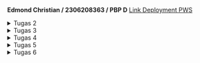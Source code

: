 
**Edmond Christian / 2306208363 / PBP D**
[Link Deployment PWS](http://edmond-christian31-ecommerceassignment.pbp.cs.ui.ac.id)
<Details>
<Summary>Tugas 2</Summary>

## Tugas 2
**Jelaskan bagaimana cara kamu mengimplementasikan checklist di atas secara step-by-step**

1. Membuat folder dengan nama project saya di komputer dan menyambungkannya dengan git.
2. Membuat repository kosong di github.
3. Melakukan commit dan push folder komputer ke dalam github untuk menyambungkan kedua git.
4. Membuat dan mengaktifkan virtual environment dengan `python -m venv env` kemudian `env\Scripts\activate`.
5. Menginstall library Django dan library lain yang diperlukan dengan membuat `requirements.txt` dan menjalankan `pip install -r requirements.txt`.
6. Membuat project Django dengan `django-admin startproject the_eh_toko .` dan mengkonfigurasikan localhost ke dalam allowed host di `settings.py`.
7. Mengecek apakah project berhasil terbuat dengan `python manage.py runserver`.
8. Membuat file `.gitignore` untuk membatasi file-file yang akan dipush ke github.
9. Melakukan initial commit dan push project ke github.
10. Membuat aplikasi `main` dalam project dengan `python manage.py startapp main` dan menambahkannya ke dalam `INSTALLED_APPS` di `settings.py`.
11. Membuat template `main.html` dan mengisinya dengan teks mengenai e-commerce yang dibikin dan produknya.
12. Membuat model `Product` dan melakukan migrasi  dengan `python manage.py makemigrations` dan `python manage.py migrate`.
13. Menambahkan fungsi pada `views.py` untuk mengembalikan `context` yang akan mengisi nilai variabel pada `main.html`.
14. Mengkonfigurasi routing project sehingga `main.html` muncul.
15. Melakukan push ke github.
16. Membuat project baru pada website PWS (Pacil Web Service).
17. Menambahkan `edmond-christian31-ecommerceassignment.pbp.cs.ui.ac.id` ke dalam allowed host project.
18. Menghubungkan project dengan PWS sesuai dengan panduan websitenya. 
19. Melakukan push terhadap branch pws dengan `git push pws master`.
20. Menunggu proses building project oleh PWS dan setelah selesai project dapat diakses melalui http://edmond-christian31-ecommerceassignment.pbp.cs.ui.ac.id/
(Setiap langkah tersebut tidak saya lakukan sekaligus, melainkan dalam beberapa sesi. Untuk setiap sesi saya mulai dengan `env\Scripts\activate` dan akhiri dengan `deactivate`).
21. Setelah project dapat terlihat dan benar, saya menambahkan gambar salah satu produk ke dalam `main.html`.
22. Penambahan gambar dilakukan dengan membuat folder baru `/static` pada folder aplikasi `main`, kemudian memasukan gambar ke dalam folder tersebut.
23. Pada `main.html` saya menambahkan `{% load static %}` di awal dokumen agar gambar di folder `/static` dapat ditemukan
24. Lalu saya juga mengganti beberapa teks dan formatting pada `main.html`
25. Terakhir saya melakukan push terhadap github dan WPS. (Pada website PWS, project mungkin belum menampilkan tampilan terbaru sebab build yang gagal karena PWS yang sedang bermasalah)


**Buatlah bagan yang berisi request client ke web aplikasi berbasis Django beserta responnya dan jelaskan pada bagan tersebut kaitan antara `urls.py`, `views.py`, `models.py`, dan berkas `html`.**

<img src="main/static/DjangoDiagram.png">


**Jelaskan fungsi git dalam pengembangan perangkat lunak!**

Git merupakan sebuah software version control, yang berarti git berfungsi untuk memanajemen perubahan suatu kode software. Pada pengembangan software tentunya akan terjadi banyak perubahan kode software, dengan git seseorang dapat menyimpan suatu versi dari softwarenya. Jika pengembang software tersebut ingin melakukan perubahan kode tanpa mengganti kode yang sekarang ia dapat membuat berbagai branch baru untuk melakukan testing dll., dan ia juga dapat kembali ke branch utama jika ingin melakukan hal yang berbeda. Dengan branching ini, lebih dari satu orang juga dapat bekerja pada suatu project atau aplikasi yang sama tanpa mengganggu satu sama lain yang di mana jika ingin dilakukan perubahannya perlu dimerge. Fungsi yang terakhir adalah, git dapat berperan sebagai backup jika kode utama memiliki kesalahan ataupun ingin kembali ke kode yang awal. Jadi fungsi git dalam pengembangan software secara singkat adalah meningkatkan efisiensi pengembangan software, memungkinkan kolaborasi dalam pengembangan software, dan sebagai backup versi software.


**Menurut Anda, dari semua framework yang ada, mengapa framework Django dijadikan permulaan pembelajaran pengembangan perangkat lunak?**

Menurut saya, karena Django merupakan framework yang populer (sehingga terdapat banyak resource mengenainya) dan cukup mudah dipahami karena menggunakan Python sebagai bahasa utamanya. Python merupakan bahasa yang telah dipelajari pada DDP1 dan merupakan bahasa pemrograman yang relatif lebih mudah dari bahasa pemrograman lain sehingga akan memudahkan kita dalam mempelajari Django. Selain itu, ada juga alasan lain mengapa Django dipilih yang awalnya saya tidak diketahui, seperti tertulis pada slide materi contohnya Django bersifat open source, cepat, sangat scalable, dan seterusnya.


**Mengapa model pada Django disebut sebagai ORM?**
Django disebut sebagai ORM (Object Relational Mapping) karena Django menyimpan data sebagai objek di Python, yang kemudian objek-objek tersebut yang berupa data dapat dipetakan terhadap tabel-tabelnya pada sebuah relational database umumnya seperti SQL. Selanjutnya, jika ingin mengolah atau melakukan hal terkait database dapat dilakukan menggunakan prinsip OOP (Object Oriented Programming) pada datanya.


</Details>
<Details>
<Summary>Tugas 3</Summary>

## Tugas 3

**Jelaskan mengapa kita memerlukan *data delivery* dalam pengimplementasian sebuah platform?**
*Data delivery* dibutuhkan dalam sebuah platform agar platform tersebut dapat bersifat responsif terhadap pengguna, dengan kata lain *data delivery* memungkinkan sebuah platform seperti suatu website untuk menampilkan tampilan yang sesuai dan terus berubah menurut input user dan data yang berada pada basis data/*database* server websitenya. Tanpa data delivery, tampilan website mungkin terlihat statik ataupun tidak dapat diakses sama sekali sehingga memberikan kesan yang buruk terhadap pengguna platform tersebut.

**Menurutmu, mana yang lebih baik antara XML dan JSON? Mengapa JSON lebih populer dibandingkan XML?**
Menurut saya keduanya memiliki fungsinya masing-masing dan tidak ada yang secara keseluruhan lebih baik, namun jika saya harus memilih menggunakan antara keduanya saya akan memilih JSON karena format data dalam JSON yang lebih mudah dipahami dan lebih ringkas dibandingkan dengan XML. Alasan JSON lebih populer dibandingkan XML menurut saya yang utama adalah karena proses *parsing* data lebih cepat dilakukan dalam format JSON, ini dikarenakan formatnya yang lebih sedikit dan ringkas, tidak seperti format XML yang memiliki *tag* dan struktur yang lebih kompleks.

**Jelaskan fungsi dari method `is_valid()` pada form Django dan mengapa kita membutuhkan method tersebut?**
Sesuai namanya, method `is_valid()` pada form Django berfungsi untuk melakukan validasi atas setiap isian dari *field-field* yang ada pada form tersebut. Jika datanya valid maka method tersebut akan mengembalikan nilai boolean `true`. Contoh isian form yang valid adalah isian yang tidak kosong pada field yang bersifat wajib diisi. Method ini diperlukan pada form Django agar input pengguna sesuai yang developer inginkan dan juga menghindari input yang dapat mengganggu kinerja program.

**Mengapa kita membutuhkan `csrf_token` saat membuat form di Django? Apa yang dapat terjadi jika kita tidak menambahkan `csrf_token` pada form Django? Bagaimana hal tersebut dapat dimanfaatkan oleh penyerang?**
`csrf_token` dibutuhkan dalam sebuah form di Django agar saat melakukan submit form ataupun melakukan request lain, kegiatan tersebut dapat dipastikan berasal dari pengguna yang sudah diautentikasi dan bukan oleh pihak ketiga yang *malicious*. `csrf_token` sebuah pengguna dibuat secara acak untuk setiap sesi pengguna sehingga sulit untuk ditebak. Jika kita tidak menggunakan `csrf_token`, maka form yang disubmit atau request lainnya tidak dapat diautentikasi sehingga bisa saja bukan pengguna yang sebenarnya yang melakukan request atau mengsubmit form tersebut, melainkan orang lain yang ingin menyerang dengan identitas sebagai pengguna sebenarnya. Penyerang ini kemudian dapat melakukan request seperti mengsubmit isi form yang salah, atau melakukan request data penting pengguna asli.

**Jelaskan bagaimana cara kamu mengimplementasikan checklist di atas secara step-by-step**

1. Sebelum memulai proses pembuatan form, saya menambahkan `github/workflows/deploy.yml` terlebih dahulu agar kedepannya saat saya melakukan push project terhadap github, dilakukan juga push terhadap pws. Lalu saya juga mengecilkan gambar yang sebelumnya saya tambahkan di tugas 2.
2. Lalu saya menambahkan sebuah template atau kerangka yang akan digunakan sebagai template halaman-halaman yang berada di website saya.
3. Penambahannya adalah dengan membuat direktori `templates` pada root folder dan mengisinya dengan file `base.html` yang berisi beberapa `{% block ... % }`. `{% block ... % }` merupakan bagian html yang dapat diganti oleh konten-konten tertentu di halaman html yang sudah jadi.
4. Selanjutnya pada direktori project `the_eh_toko` saya menambahkan direktori tersebut ke dalam variabel `TEMPLATES` pada `settings.py`. 
5. Setelah itu, saya mengubah `base.html` yang berada pada direktori `main/templates/` sehingga menggunakan kerangka dari `base.html` yang sebelumnya sudah dibuat, dengan menambahkan `{% extends 'base.html' %}` dan mengapit isinya dengan `{% block content %}` dan `{% endblock content %}`.
6. Sebelum membuat form, saya menambahkan terlebih dahulu atribut `id` pada class object `Product` pada `models.py` yang akan disimpan di database. Atribut `id` yang dibuat menggunakan uuid64 agar bersifat acak dan tidak dapat ditebak (aman), fungsi atribut ini agar setiap object atau data memiliki *unique identifier*
7. Setelah menambahkan atribut pada `models.py`, saya menjalankan `makemigrations` dan `migrate` untuk melakukan pengubahan pada basis data.
8. Pada saat memulai pembuatan form, saya membuat terlebih dahulu `forms.py` di direktori `main` yang akan membuat struktur formulir yang nantinya akan ditampilkan. Isinya adalah sebuah class object baru, `NewProductForm` dan inner class `Meta` yang berisi mengenai object yang akan diterima dan isian mengenai atribut object. (Import class `Product` tentunya dilakukan).
9. Pada file `views.py` di direktori `main`, melakukan import `redirect`, `NewProductForm`, dan `Product`. Lalu membuat fungsi `add_product` dengan parameter _request_ yang berisi prosedur pembuatan form dan penyimpanan isi dari form.
10. Setelah itu, menambahkan beberapa line kode di fungsi `show_main` agar variabel `products` yang merupakan objek-objek atau data pada basis data dapat diteruskan menuju `main.html`.
11. Selanjutnya, mengimport fungsi `add_product` dan menambahkan _path_ terhadap halaman form pada `main/urls.py`.
12. Membuat file baru `main/templates/add_product.html` yang akan menjadi template untuk halaman formulir penambahan produk, file ini juga menggunakan kerangka `base.html` yang sudah dibikin.
13. Menambahkan kode di `main/templates/main.html` untuk menampilkan tabel yang _header_-nya merupakan atribut dari objek `Product` dan baris-baris selanjutnya merupakan objek `Product` yang telah ditambahkan melalui halaman formulir, selain itu juga menambahkan tombol untuk ke halaman formulir jika ingin menambahkan produk baru. Untuk mengamankan dan mencegah serangan ditambahkan juga `csrf_token`. Dengan ini maka proses pembuatan input form selesai.
14. Berikutnya, membuat 4 fungsi pada `views.py` untuk melihat objek-objek yang sudah dibuat dalam format XML, JSON, XML _by ID_, dan JSON _by ID_.
15. Diawali dengan melakukan import `HttpResponse` dan `Serializer` pada `views.py`.
16. Membuat fungsi `show_xml` dengan parameter _request_ yang mengembalikan data semua object `Product` yang diubah sehingga terbaca dalam format XML. Dengan kode sebagai berikut: 

```python
def show_xml(request):
    data = Product.objects.all()
    return HttpResponse(serializers.serialize("xml", data), content_type = "application/xml")
```

17. Melakukan import fungsi tersebut ke dalam `main/urls.py` dan di dalamnya menambahkan _path url_ agar terdapat halaman baru untuk melihat object dalam XML.
18. Untuk menambahkan fungsi yang menampilkan data dalam JSON, serupa dengan langkah-langkah pembuatan tampilan dalam XML pada langkah 14-15, dengan perbedaannya berada pada nama fungsinya menjadi `show_json` dan mengembalikan data berupa "json", yang kemudian dilanjutkan dengan routing.
19. Selanjutnya adalah proses menambahkan fungsi `show_xml_by_id` dan `show_json_by_id`. Prosesnya serupa dengan `show_xml` dan `show_json`, namun variabel `data` pada kedua fungsi tersebut diubah sehingga data yang diambil hanya yang memiliki id yang sesuai.

```python
    data = Product.objects.filter(pk = id)
```

20. Selanjutnya, menambahkan _path_ kedua fungsi tersebut sehingga dapat dilihat. _Path_-nya sama dengan _path_ jika ingin melihat keseluruhan object, namun ditambahkan dengan `/[id]` dengan `[id]` diubah oleh id object yang ingin dilihat secara satu-persatu.
21. Dengan itu 3 checklist pertama diselesaikan. Selanjutnya adalah checklist untuk menjawab pertanyaan-pertanyaan, di mana sumbernya adalah slide yang berada pada kelas PBP, pembelajaran di kelas, dan berbagai referensi lain di internet.

<b>Screenshot Postman</b>
<b>1. XML</b>
<img src="main/static/Screenshot_XML.png">

<b>2. JSON</b>
<img src="main/static/Screenshot_JSON.png">

<b>3. XML/[id]</b>
<img src="main/static/Screenshot_XML_by_ID.png">

<b>4. JSON/[id]</b>
<img src="main/static/Screenshot_JSON_by_ID.png">

</Details>

<Details>
<Summary>Tugas 4</Summary>

## Tugas 4

**Apa perbedaan antara `HttpResponseRedirect()` dan `redirect()`**

`redirect()` merupakan sebuah fungsi dan `HttpResponseRedirect()` merupakan sebuah class yang tidak sepenuhnya terpisah, sebenarnya fungsi `redirect()` merupakan salah satu fungsi *shortcut* yang ada di Django. Di dalamnya, akan dikembalikan sebuah objek `HttpResponseRedirect()`. `HttpResponseRedirect()` kemudian akan melakukan respon *redirect* terhadap URL yang diberikan pada argumennya. Perbedaannya terdapat pada argumen yang diambil keduanya, fungsi `redirect()` mengambil argumen yang dapat berupa string URL contohnya `/login` atau `https://www.contoh.com`, sebuah model (yang kemudian akan melakukan *redirect* ke model tersebut dalam http), dan nama sebuah *view* contohnya `main:show_main` dan `main:login`. Sementara, objek `HttpResponseRedirect()` hanya bisa melakukan *redirect* jika argumennya merupakan string URL, sehingga `redirect()` memiliki argumen yang lebih fleksibel, jika ingin melakukan yang sama menggunakan `HttpResponseRedirect()` maka dapat digunakan fungsi seperti `reverse()` yang mengembalikan string URL dari sebuah *view*.

**Jelaskan cara kerja penghubungan model `Product` dengan `User`!**

Pada tugas 4 ini dihubungkan setiap model `Product` yang dibuat dengan seorang `User`. Langkah pertama yang dilakukan adalah menambahkan atribut *ForeignKey* pada model `Product`, selain menjadi dasar hubungan keduanya, hubungannya dengan `User` akan bersifat *many-to-one* yang berarti setiap `Product` akan terhubungan dengan 1 `User`, tetapi 1 `User` bisa terhubung dengan banyak `Product`. Selanjutnya adalah mengisi *field* tersebut dengan sebuah `User`. Hal ini terjadi saat proses penambahan produk di fungsi `add_product()`, saat `User` mengisi *form* untuk membuat objek `Product` baru, `User` itu akan disimpan dalam field *ForeignKey* `Product` sehingga objek yang terbuat akan terhubung dengan `User` dan kemudian dapat dilakukan operasi yang berkaitan misalnya mencari semua objek `Product` yang dibuat oleh `User` tertentu. 

**Apa perbedaan antara *authentication* dan *authorization*, apakah yang dilakukan saat pengguna login? Jelaskan bagaimana Django mengimplementasikan kedua konsep tersebut.**

Menurut definisi, *authentication* berarti proses verifikasi identitas seorang pengguna, dan *authorization* berarti proses verifikasi hak akses seorang pengguna terhadap sesuatu. Saat pengguna *login*, proses yang dilakukan adalah *authentication* karena aplikasi akan mengecek identitas pengguna berdasarkan kredensial yang diberikan, dan setelah identitas pengguna diverifikasi dan mereka memasuki aplikasi, akan dilakukan lagi *authorization* untuk mengecek lagi hak akses atau *permission* yang dimiliki pengguna pada aplikasi. Jadi di saat login akan dilakukan *authentication* yang diikuti oleh *authorization*. Django mengimplementasikan keduanya, *authentication* dilakukan melalui fungsi `login()` saat seorang pengguna ingin masuk ke dalam website untuk pertama kali, dan kemudian akan menyimpan keadaan *logged in* sebagai `User` yang kredensialnya sesuai untuk sesi tersebut. Selain itu, ada juga fungsi `authenticate()` yang akan mengecek kredensial yang dimasukkan dan kemudian mengembalikan `User` yang sesuai, dan jika tidak ada maka akan mengembalikan `None`. Lalu proses *authorization* pada Django juga diimplementasikan melalui beberapa fitur seperti *decorator* contohnya `@login_required` yang memungkinkan akses tertentu pada website hanya jika pengguna sedang dalam keadaan *logged in*. Selain itu, Django juga memiliki fitur *groups* sehingga setiap `User` dapat dimasukkan ke dalam grup-grup tertentu. Pada grup tersebut dapat diatur mengenai hak akses atau *permission* yang dimiliki `User` dalam website/aplikasi. Implementasi *authentication* dan *authorization* dalam Django selebihnya terdapat dalam library `django.contrib.auth`. 

**Bagaimana Django mengingat pengguna yang telah login? Jelaskan kegunaan lain dari *cookies* dan apakah semua cookies aman digunakan?**

Django mengingat pengguna yang telah *login* dengan membuat *cookie* `sessionid` di saat pengguna *login*, selama terdapat *cookie* tersebut pada halaman/aplikasi maka pengguna akan dianggap *logged in*, sebaliknya jika *cookie* tersebut dihapus atau tidak ada maka pengguna dianggap tidak *logged in*. Selain untuk proses *authentication*, kegunaan lain dari *cookie* adalah untuk menyimpan data terkait pengguna lainnya, seperti *preference* dan aktivitas pengguna dalam website. Salah satu contoh data yang bisa disimpan adalah waktu terakhir kali pengguna melakukan *login*. Setiap *cookie* yang ada aman digunakan, sebab yang *cookie* hanya menyimpan data yang berkaitan dengan websitenya. Namun, apabila keamanan suatu website tidak sempurna, maka data *cookie* seorang pengguna dapat dimiliki/diambil oleh pengguna lain dan dapat disalahgunakan. Contoh data berbahaya yang dapat diambil dari *cookie* adalah `sessionid` yang memungkinkan penyerang untuk berpura-pura menjadi `User` yang 'diambil' `sessionid`nya dan kemudian melakukan *request* terhadap website sebagai `User` tersebut.

**Jelaskan bagaimana cara kamu mengimplementasikan *checklist* di atas secara *step-by-step* (bukan hanya sekedar mengikuti tutorial)**

1. Melakukan import `UserCreationForm` dan `messages` pada `main/views.py`. `UserCreationForm` mengandung form default yang disediakan django untuk melakukan pendaftaran pengguna, sementara `messages` untuk menghasilkan pesan.
2. Membuat fungsi `register` pada `main/views` untuk menghasilkan halaman di mana pengguna dapat mendaftarkan akun, di dalam fungsinya juga ada return untul melakukan redirect ke halaman utama setelah melakukan pendaftaran/register.
3. Membuat template baru bernama `register.html` pada `main/templates` yang akan menjadi template halaman pendaftaran pengguna. Pada template akan terdapat form dalam bentuk tabel, dan message dalam bentuk list. Message yang dapat ditampilkan adalah pembuatan akun berhasil atau gagal.
4. Mengimport `register` ke dalam `main/urls.py` dan melakukan *routing* halaman register yang telah dibuat.
5. Melakukan import `AuthenticationForm`, `authenticate`, dan `login`. pada `main/views` untuk membuat form login user.
6. Membuat fungsi `login_user` untuk membuat fungsi yang menghasilkan halaman login pengguna. Di dalamnya digunakan `AuthenticationForm` yang mengecek input username dan password pengguna, jika benar dan valid maka akan diredirect ke halaman utama dan pengguna logged in dalam website.
7. Membuat template baru `login.html` pada `main/templates` yang akan menjadi halaman login pengguna. Kemudian dilakukan routing terhadapnya di dalam `main/urls.py`
8. Melakukan import `logout` kedalam `main/views.py` dan membuat fungsi `logout_user` untuk melakukan logout pengguna.
9. Menambahkan tombol untuk melakukan logout di halaman utama `main.html`, jika ditekan maka akan menjalankan fungsi untuk logout. Kemudian melakukan routing terhadap `logout_user` pada `main/urls.py`. Saya juga menambahkan sedikit spasi antara button logout dan menambahkan produk baru dengan menambahkan tag `<br>`.
10. Menambahkan kode `from django.contrib.auth.decorators import login_required` untuk mengimport `login_required`. Setelah itu menambahkan decorator `@login_required(login_url='/login')` pada fungsi `show_main`. Ini bertujuan agar seorang pengguna harus logged in terlebih dahulu jika ingin ke halaman utama toko, jika tidak logged in maka akan diredirect ke halaman login. 
11. Setelah itu, saya mengetes terlebih dahulu website saat itu. Saya juga menambahkan beberapa button untuk kembali ke halaman sebelumnya.
12. Selanjutnya untuk menggunakan *cookies*, mengimport `datetime`, `HttpResponseRedirect`, dan `reverse`. Setelah itu, menambahkan kode ke dalam fungsi `login_user`. Di dalam kode tersebut, akan dibuat *cookie* `last_login` yang menyimpan data berupa waktu pengguna login di saat itu.
13. Menambahkan key `last_login` ke dalam context pada fungsi `show_main` yang isinya berupa *cookie* dengan nama yang sama.
14. Memodifikasi kode fungsi `logout_user` agar saat pengguna keluar *cookie* `last_login` mereka dihapus.
15. Untuk menampilkan info seperti username pengguna yang logged in, menambahkan `main.html` dengan kode:

```html
...
<h3>Hi, {{username}}</h3>
...
```

16. Lalu, menambahkan key `username` pada `main/views.py` yang memiliki nilai username dari pengguna yang sedang logged in. Caranya dengan menambahkan fungsi `show_main` kode berikut:

```python
...
    'username': request.user.username,
...
``` 

17. Selanjutnya, menghubungkan model `Product` dengan `User`. Dimulai dengan melakukan import `User` ke dalam `main/models.py`. Lalu, menambahkan atribut `user` dengan potongan kode `user = models.ForeignKey(User, on_delete=models.CASCADE)`.
18. Menghubungkan model `Product` dan `User` dengan meng*assign* nilai dari atribut `user` dengan `User` yang sedang logged in. Caranya dengan memodifikasi kode pada fungsi `add_product` di `main/views.py` menjadi

```python
...
    if form.is_valid() and request.method == "POST":
        new_product = form.save(commit=False)
        new_product.user = request.user
        new_product.save()
        return redirect('main:show_main')
...
```

19. Memfilter tampilan data `Product` yang ditampilkan dengan menyaringnya sehingga hanya dimunculkan jika atribut `user`nya bernilai sama dengan `User` yang sedang logged in dengan memodifikasi fungsi `show_main` dengan:

```python
...
    products = Product.objects.filter(user=request.user)
...
```

20. Melakukan migrasi model dengan `python manage.py makemigrations` dan `python manage.py migrate`. Sementara itu semua objek `Product` yang ada akan dihubungkan ke user yang sama/default terlebih dahulu. Sekarang setiap pengguna hanya dapat melihat product yang ditambahkannya.
21. Melakukan import `os` pada `the_eh_toko/settings.py` dan memodifikasi kode agar mode debug Django hanya berjalan saat development (lokal) dengan:

```python
...
PRODUCTION = os.getenv("PRODUCTION", False)
DEBUG = not PRODUCTION
...
```

22. Selanjutnya saya menambahkan produk untuk 2 akun pengguna agar terdapat 3 produk masing-masing, untuk mengerjakan checklist 2.

Screenshot pengguna 1 dengan 3 produknya
<img src="main/static/Screenshot_pengguna1.png">


Screenshot pengguna 2 dengan 3 produknya
<img src="main/static/Screenshot_pengguna2.png">

</Details>

<Details>
<Summary>Tugas 5</Summary>

## Tugas 5

**Jika terdapat beberapa CSS selector untuk suatu elemen HTML, jelaskan urutan prioritas pengambilan CSS selector tersebut!**

Jika terdapat beberapa CSS selector untuk suatu elemen HTML, *style* yang akan diambil ditentukan oleh prioritas yang ada. Prioritas tersebut dari yang paling diprioritaskan adalah *Inline styles*, *ID selector*, *Class selector*, dan *Element selector*. *Inline styles* adalah *style* dari sebuah elemen HTML yang langsung dituliskan di dalam tag elemen HTML tersebut. *ID selector* memiliki format `#idname {...}` pada file atau script CSS, *Class selector* memiliki format `.classname {...}`, sementara untuk format `Element selector` memiliki format `elementname {...}` . Contoh:
```html
<h1 class="class1" id="title" style="font-size:70">Judul Dengan Ukuran Font 70</h1>
```
Pada contoh tersebut, ukuran tulisan tersebut akan berukuran 70 karena style *inline* yang meng*override style* ukuran font default untuk elemen tipe h1, *class* class1, dan *id* title. Selain itu, penentuan *style* lainnya seperti *color* dan *font-family* akan ditentukan berdasarkan *id*, lalu jika tidak ditentukan disana maka akan ditentukan oleh *class* dan *element*nya, dan jika masih tidak ditemukan maka akan digunakan *default style* dari browser atau aplikasi penampil HTML. Selain itu ada juga properti `!important` yang akan meng*override* urutan prioritas yang sebelumnya telah disebut jika digunakan.

**Mengapa responsive design menjadi konsep yang penting dalam pengembangan aplikasi web? Berikan contoh aplikasi yang sudah dan belum menerapkan responsive design!**

*Responsive design* merupakan konsep yang penting dalam pengembangan aplikasi web karena dengannya, dipastikan tampilan/desain suatu website disesuaikan dengan perangkat yang mengakses website tersebut. Jika *responsive design* tidak diterapkan pada sebuah website, kemungkinan besar tampilan website tersebut akan terlihat berantakan jika ditampilkan pada perangkat atau browser yang memiliki resolusi berbeda dari *developer* website, dan apabila tampilan website berantakan maka tentunya fungsionalitas website dapat terganggu, contohnya sebuah teks yang keluar dari *containernya* sehingga sulit dibaca. Ini terjadi karena browser atau perangkat melakukan penyesuaian secara otomatis yang umumnya hanya berupa pergeseran dan pengecilan elemen HTML. Jadi *responsive design* meningkatkan aksesibilitas website dan pengalaman pengguna/*user experience* dalam menggunakan suatu website.
Contoh website yang belum menerapkan *responsive design* adalah website `http://aren.cs.ui.ac.id/sda/` sebagaimana pada gambar, sementara salah satu website yang sudah menerapkan *responsive design* adalah `https://scele.cs.ui.ac.id` yang desainnya disesuaikan terhadap perangkat atau browser yang membukanya.

<img src="main/static/not_responsive.png">

**Jelaskan perbedaan antara margin, border, dan padding, serta cara untuk mengimplementasikan ketiga hal tersebut!**

*margin*, *border*, dan *padding* merupakan komponen dari *CSS box model*. Selain ketiga itu ada juga *content* yang menjadi isi dari suatu elemen html tersebut. *Padding* adalah area yang mengelilingi *content* sebelum dibatasi oleh *border*. *Border* adalah sebuah garis yang membatasi area *padding* dengan *margin*. *Margin* adalah area yang berada di luar *border* dan elemen html tersebut. *Border* umumnya cukup mudah dibedakan karena hanya sebuah garis perbatasan, melainkan *margin* dan *padding*lah yang istilahnya bermakna serupa. Perbedaan utamanya adalah area *padding* termasuk sebagai area di dalam elemennya sehingga *padding* berguna untuk mengatur *spacing* di dalam elemennya dll, sebaliknya, *margin* termasuk pada area luar elemen HTMLnya sehingga margin dapat digunakan untuk mengatur *spacing* elemennya dengan elemen lain. Contoh cara untuk mengimplementasikannya adalah:
```css
div {
  width: 320px;
  height: 50px;
  padding: 10px;
  border: 5px solid gray;
  margin: 30px;
}
```
Pada contoh tersebut, elemen tipe div pada HTML akan memiliki *border* garis solid (garis tidak putus-putus biasa) setebal 5px dengan warna abu-abu, lalu spasi elemen yang di dalamnya (*content*) akan berjarak 10px dengan *border* abu-abu tadi. Di luar *border* elemennya akan berjarak 30px dalam segala sisi dari elemen lainnya (dengan asumsi margin elemen lainnya tidak lebih besar dari 30px, jika iya maka jaraknya sebesar elemen lain tersebut).


**Jelaskan konsep flex box dan grid layout beserta kegunaannya!**

*flex box* dan *grid layout* adalah tipe sistem *layout* yang terdapat dalam CSS. Pada sebuah tampilan website, sistem *layout*lah yang kan mengatur tata peletakan elemen-elemennya. *Flexbox* adalah sistem *layout* yang memiliki 1 dimensi, yang berarti tata peletakan hanya dilakukan pada 1 arah, seperti penambahan elemen hanya ke kanan, bawah, dll. sampai memenuhi sebuah *flex* kontainer. *Flexbox* digunakan saat kita ingin mengisi suatu kontainer yang ukurannya dapat berubah-ubah/tidak diketahui dengan elemen tertentu, contohnya pada elemen yang fleksibel dan 1 dimensi, *navigation bar*.
*Grid layout* adalah sistem *layout yang menata elemen-elemennya dalam 2 dimensi, yakni secara horizontal dan vertikal. Pada *layout* ini, area HTML akan terbagi-bagi menjadi berbagai kolom dan baris selayaknya sebuah tabel. Dengan *layout* ini, peletakan elemen akan menjadi lebih leluasa karena dapat menempatkannya ke dalam "kotak" baris dan kolom tertentu. *Grid layout* digunakan jika *layout* suatu HTML kompleks dan/atau elemen-elemennya perlu diatur secara spesifik.

**Jelaskan bagaimana cara kamu mengimplementasikan checklist di atas secara step-by-step (bukan hanya sekadar mengikuti tutorial)!**

1. Langkah pertama adalah untuk menambahkan fitur edit produk terlebih dahulu.
2. Menambahkan fungsi `edit_product` pada `main/views.py` yang akan mengembalikan *context* berupa formulir untuk halaman edit produk dan menyimpan perubahan yang ada pada formulir terhadap objek produk.
3. Membuat berkas HTML baru `edit_product.html` pada `main/templates` yang akan menjadi template halaman edit produk dan kemudian melakukan routing terhadapnya pada `main/urls.py`.
4. Menambahkan tombol untuk mengedit produk di `main/templates/main.html` di tabel yang menampilankan produk. Dengan ini maka tombol edit akan muncul di baris setiap produk.
5. Memulai menambahkan fitur menghapus produk dengan menambahkan fungsi `delete_product` pada `main/views.py`. Fungsi ini memiliki parameter *request* dan *id*, saat fungsi ini dilakukan maka objek produk dengan *id* yang sesuai akan dihapus dari *database*.
6. Melakukan routing untuk respons fungsi menghapus produk pada `main/urls.py`. 
7. Menambahkan tombol untuk menghapus produk di `main/templates/main.html` sehingga saat dipencet akan menghapus produk di tabel dan redirect kembali ke halaman utama sehingga ter*refresh* dan produk hilang.
8. Menambahkan gambar untuk setiap produk dengan menambahkan folder *media* pada `the_eh_toko/settings.py`, kemudian melakukan routing pada `the_eh_toko/urls.py`
9. Selain itu juga mengedit template dan menambahkan tambahan pada tag *form*, yaitu `enctype='multipart/form-data`. 
10. Menambahkan tampilan untuk gambar produk dan *style*nya pada `main/templates/main.html`.
10. Menambahkan `request.FILES` sebagai parameter `NewProductForm` pada fungsi `add_product` dan `edit_product`. Dengan ini maka gambar tiap produk dapat ditampilkan, dan jika tidak memberikan gambar maka diberikan gambar `default.png`.
11. Selanjutnya adalah melakukan kustomisasi *template* HTML dengan CSS framework Tailwind.
12. Pertama-tama ditambahkan `<script src="https://cdn.tailwindcss.com">` pada `template/base.html` pada *root* folder untuk menyambungkan *template* dengan script Tailwind.
13. Menambahkan *Navigation Bar/navbar* dengan membuat file `templates/navbar.html` pada *root* folder dan mengisinya dengan sebuah *navbar*.
14. Melakukan meng*include navbar* tersebut ke dalam `main.html`, `add_product.html`, dan `edit_product.html` pada folder `main`
15. Melakukan konfigurasi file *static* untuk CSS dll pada `the_eh_toko/settings.py`.
16. Membuat file `global.css` pada `static/css` di *root* folder dan menghubungkan `base.html` dengannya.
17. Mengisi file `global.css` untuk menyesuaikan tampilan website.
18. Melakukan styling pada seluruh template yang ada seperti mengatur warna dan menambahkan elemen. 
19. Membuat file `templates/card_info.html` sebagai template tampilan berbagai info dalam kartu nantinya. Selanjutnya membuat file `templates/card_product.html` yang nantinya akan menjadi template tampilan produk dalam sebuah kartu.
20. Menambahkan gambar pada folder baru `static/image/no-product.png` di *root* folder. Selain itu juga mengedit `main.html` agar memunculkan tampilan yang berbeda jika tidak ada produk yang terdaftar.
21. Selanjutnya mengedit `card_product.html` sehingga dapat memunculkan gambar, dan jika tidak ada akan menampilkan sebuah gambar default.
</Details>
<Details>
<Summary>Tugas 6</Summary>

## Tugas 6

**Jelaskan manfaat dari penggunaan JavaScript dalam pengembangan aplikasi web!**

1

**Jelaskan fungsi dari penggunaan `await` ketika kita menggunakan `fetch()`! Apa yang akan terjadi jika kita tidak menggunakan `await`?**

2

**Mengapa kita perlu menggunakan decorator `csrf_exempt` pada *view* yang akan digunakan untuk AJAX `POST`?**

3

**Pada tutorial PBP minggu ini, pembersihan data *input* pengguna dilakukan di belakang (*backend*) juga. Mengapa hal tersebut tidak dilakukan di *frontend* saja?**

4

**Jelaskan bagaimana cara kamu mengimplementasikan *checklist* di atas secara *step-by-step* (bukan hanya sekadar mengikuti tutorial)!**

1. Sebelum menambahkan AJAX, menambahkan dulu error message jika salah login dengan memberikan conditional pada fungsi fungsi view `login_user` pada `main/views.py`.
2. Mengimport `csrf_exempt` dan `require_POST` ke dalam `views.py`.
3. Menambahkan fungsi `add_product_ajax` pada `views.py` yang akan memproses penambahan produk dengan AJAX.
4. Melakukan routing terhadap fungsi `add_product` pada `main/urls.py`
5. Mengganti cara menampilkan data produk dengan `fetch()` API, menghapus context mengenai product pada show_main, dan memberi filter pada show_json.
6. Mengganti bagian kode HTML yang menunjukkan kartu produk dengan sebuah div kosong. Di bawah sebelum `{% endblock content %}` menambahkan script untuk menunjukkan kartu produk menggunakan `fetch()`.
7. Membuat modal sebagai form untuk menambahkan produk menggunakan AJAX dengan menambahkan elemen html.
8. Menambahkan script yang akan mengatur bagaimana modal bekerja dan script untuk menambahkan product melalui form yang berada pada form.
9. Menambahkan fungsi strip tags untuk melindungi website dari *XSS* dan method `clean_name` dan `clean_description` untuk menghilangkan kemungkinan *XSS* dapat terjadi. Selain itu menggunakan fungsi `form.checkValidity` dan `form.reportValidity` agar *field* pada form seperti gambar tidak boleh kosong saat menambahkan produk.
10. Menambahkan `DOM Purify.sanitize` agar data "kotor" yang sebelumnya ditambahkan tidak melakukan scriptnya.

</Details>
